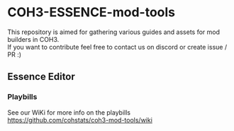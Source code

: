 # COH3-ESSENCE-mod-tools

This repository is aimed for gathering various guides and assets for mod builders in COH3.   
If you want to contribute feel free to contact us on discord or create issue / PR :) 

## Essence Editor 

### Playbills
See our WiKi for more info on the playbills https://github.com/cohstats/coh3-mod-tools/wiki

